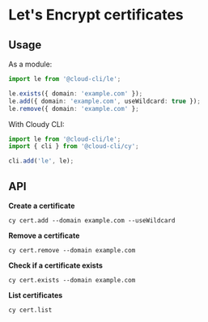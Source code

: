 # Let's Encrypt certificates

## Usage

As a module:

```ts
import le from '@cloud-cli/le';

le.exists({ domain: 'example.com' });
le.add({ domain: 'example.com', useWildcard: true });
le.remove({ domain: 'example.com' };

```

With Cloudy CLI:

```ts
import le from '@cloud-cli/le';
import { cli } from '@cloud-cli/cy';

cli.add('le', le);
```

## API

**Create a certificate**

```
cy cert.add --domain example.com --useWildcard

```

**Remove a certificate**

```
cy cert.remove --domain example.com
```

**Check if a certificate exists**

```
cy cert.exists --domain example.com
```
**List certificates**

```
cy cert.list
```

